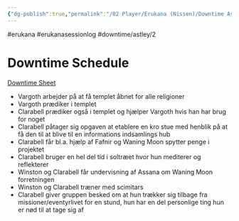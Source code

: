 ```yaml
---
{"dg-publish":true,"permalink":"/02 Player/Erukana (Nissen)/Downtime Astley 2/","tags":["erukana","erukanasessionlog","downtime/astley/2"]}
---
```



#erukana #erukanasessionlog #downtime/astley/2

# Downtime Schedule

[Downtime Sheet](https://docs.google.com/spreadsheets/d/1sIJETEqeN5-KZOZiNETAmAtHIwSFup85eiREJ9aMxzw/edit?gid=0#gid=0)

- Vargoth arbejder på at få templet åbnet for alle religioner
- Vargoth prædiker i templet 
- Clarabell prædiker også i templet og hjælper Vargoth hvis han har brug for noget 
- Clarabell påtager sig opgaven at etablere en kro stue med henblik på at få den til at blive til en informations indsamlings hub
- Clarabell får bl.a. hjælp af Fafnir og Waning Moon spytter penge i projektet 
- Clarabell bruger en hel del tid i soltræet hvor hun mediterer og reflekterer
- Winston og Clarabell får undervisning af Assana om Waning Moon forretningen 
- Winston og Clarabell træner med scimitars 
- Clarabell giver gruppen besked om at hun trækker sig tilbage fra missioner/eventyrlivet for en stund, hun har en del personlige ting hun er nød til at tage sig af
